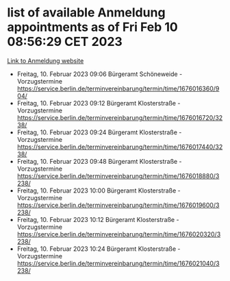 # list of available Anmeldung appointments as of Fri Feb 10 08:56:29 CET 2023
[Link to Anmeldung website](https://service.berlin.de/terminvereinbarung/termin/tag.php?termin=1&anliegen[]=120686&dienstleisterlist=122210,122217,327316,122219,327312,122227,327314,122231,327346,122243,327348,122254,122252,329742,122260,329745,122262,329748,122271,327278,122273,327274,122277,327276,330436,122280,327294,122282,327290,122284,327292,122291,327270,122285,327266,122286,327264,122296,327268,150230,329760,122294,327284,122312,329763,122314,329775,122304,327330,122311,327334,122309,327332,317869,122281,327352,122279,329772,122283,122276,327324,122274,327326,122267,329766,122246,327318,122251,327320,122257,327322,122208,327298,122226,327300&herkunft=http%3A%2F%2Fservice.berlin.de%2Fdienstleistung%2F120686%2F)
- Freitag, 10. Februar 2023 09:06 Bürgeramt Schöneweide - Vorzugstermine https://service.berlin.de/terminvereinbarung/termin/time/1676016360/904/
- Freitag, 10. Februar 2023 09:12 Bürgeramt Klosterstraße - Vorzugstermine https://service.berlin.de/terminvereinbarung/termin/time/1676016720/3238/
- Freitag, 10. Februar 2023 09:24 Bürgeramt Klosterstraße - Vorzugstermine https://service.berlin.de/terminvereinbarung/termin/time/1676017440/3238/
- Freitag, 10. Februar 2023 09:48 Bürgeramt Klosterstraße - Vorzugstermine https://service.berlin.de/terminvereinbarung/termin/time/1676018880/3238/
- Freitag, 10. Februar 2023 10:00 Bürgeramt Klosterstraße - Vorzugstermine https://service.berlin.de/terminvereinbarung/termin/time/1676019600/3238/
- Freitag, 10. Februar 2023 10:12 Bürgeramt Klosterstraße - Vorzugstermine https://service.berlin.de/terminvereinbarung/termin/time/1676020320/3238/
- Freitag, 10. Februar 2023 10:24 Bürgeramt Klosterstraße - Vorzugstermine https://service.berlin.de/terminvereinbarung/termin/time/1676021040/3238/
